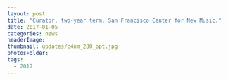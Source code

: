 ```yaml
---
layout: post
title: "Curator, two-year term. San Francisco Center for New Music."
date: 2017-01-05
categories: news
headerImage:
thumbnail: updates/c4nm_280_opt.jpg
photosFolder:
tags:
  - 2017
---
```

